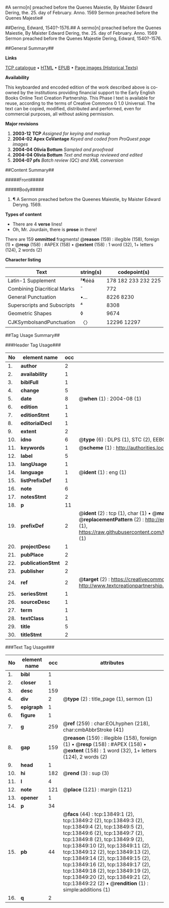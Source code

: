 #A sermo[n] preached before the Quenes Maiestie, By Maister Edward Dering, the. 25. day of February. Anno. 1569 Sermon preached before the Quenes Majestie#

##Dering, Edward, 1540?-1576.##
A sermo[n] preached before the Quenes Maiestie, By Maister Edward Dering, the. 25. day of February. Anno. 1569
Sermon preached before the Quenes Majestie
Dering, Edward, 1540?-1576.

##General Summary##

**Links**

[TCP catalogue](http://www.ota.ox.ac.uk/tcp/)  • 
[HTML](http://tei.it.ox.ac.uk/tcp/Texts-HTML/free/A20/A20276.html)  • 
[EPUB](http://tei.it.ox.ac.uk/tcp/Texts-EPUB/free/A20/A20276.epub) • 
[Page images (Historical Texts)](https://data.historicaltexts.jisc.ac.uk/view?pubId=eebo-99848736e&pageId=eebo-99848736e-13849-1)

**Availability**

This keyboarded and encoded edition of the
	       work described above is co-owned by the institutions
	       providing financial support to the Early English Books
	       Online Text Creation Partnership. This Phase I text is
	       available for reuse, according to the terms of Creative
	       Commons 0 1.0 Universal. The text can be copied,
	       modified, distributed and performed, even for
	       commercial purposes, all without asking permission.

**Major revisions**

1. __2003-12__ __TCP__ *Assigned for keying and markup*
1. __2004-02__ __Apex CoVantage__ *Keyed and coded from ProQuest page images*
1. __2004-04__ __Olivia Bottum__ *Sampled and proofread*
1. __2004-04__ __Olivia Bottum__ *Text and markup reviewed and edited*
1. __2004-07__ __pfs__ *Batch review (QC) and XML conversion*

##Content Summary##

#####Front#####

#####Body#####

1. ¶ A Sermon preached before the Queenes Maiestie, by Maister Edward Deryng. 1569.

**Types of content**

  * There are 4 **verse** lines!
  * Oh, Mr. Jourdain, there is **prose** in there!

There are 159 **ommitted** fragments! 
 @__reason__ (159) : illegible (158), foreign (1)  •  @__resp__ (158) : #APEX (158)  •  @__extent__ (158) : 1 word (32), 1+ letters (124), 2 words (2)

**Character listing**


|Text|string(s)|codepoint(s)|
|---|---|---|
|Latin-1 Supplement|²¶éèá|178 182 233 232 225|
|Combining             Diacritical Marks|̄|772|
|General Punctuation|•…|8226 8230|
|Superscripts             and Subscripts|⁴|8308|
|Geometric Shapes|◊|9674|
|CJKSymbolsandPunctuation|〈〉|12296 12297|

##Tag Usage Summary##

###Header Tag Usage###

|No|element name|occ|attributes|
|---|---|---|---|
|1.|__author__|2||
|2.|__availability__|1||
|3.|__biblFull__|1||
|4.|__change__|5||
|5.|__date__|8| @__when__ (1) : 2004-08 (1)|
|6.|__edition__|1||
|7.|__editionStmt__|1||
|8.|__editorialDecl__|1||
|9.|__extent__|2||
|10.|__idno__|6| @__type__ (6) : DLPS (1), STC (2), EEBO-CITATION (1), PROQUEST (1), VID (1)|
|11.|__keywords__|1| @__scheme__ (1) : http://authorities.loc.gov/ (1)|
|12.|__label__|5||
|13.|__langUsage__|1||
|14.|__language__|1| @__ident__ (1) : eng (1)|
|15.|__listPrefixDef__|1||
|16.|__note__|6||
|17.|__notesStmt__|2||
|18.|__p__|11||
|19.|__prefixDef__|2| @__ident__ (2) : tcp (1), char (1)  •  @__matchPattern__ (2) : ([0-9\-]+):([0-9IVX]+) (1), (.+) (1)  •  @__replacementPattern__ (2) : http://eebo.chadwyck.com/downloadtiff?vid=$1&page=$2 (1), https://raw.githubusercontent.com/textcreationpartnership/Texts/master/tcpchars.xml#$1 (1)|
|20.|__projectDesc__|1||
|21.|__pubPlace__|2||
|22.|__publicationStmt__|2||
|23.|__publisher__|2||
|24.|__ref__|2| @__target__ (2) : https://creativecommons.org/publicdomain/zero/1.0/ (1), http://www.textcreationpartnership.org/docs/. (1)|
|25.|__seriesStmt__|1||
|26.|__sourceDesc__|1||
|27.|__term__|1||
|28.|__textClass__|1||
|29.|__title__|5||
|30.|__titleStmt__|2||


###Text Tag Usage###

|No|element name|occ|attributes|
|---|---|---|---|
|1.|__bibl__|1||
|2.|__closer__|1||
|3.|__desc__|159||
|4.|__div__|2| @__type__ (2) : title_page (1), sermon (1)|
|5.|__epigraph__|1||
|6.|__figure__|1||
|7.|__g__|259| @__ref__ (259) : char:EOLhyphen (218), char:cmbAbbrStroke (41)|
|8.|__gap__|159| @__reason__ (159) : illegible (158), foreign (1)  •  @__resp__ (158) : #APEX (158)  •  @__extent__ (158) : 1 word (32), 1+ letters (124), 2 words (2)|
|9.|__head__|1||
|10.|__hi__|182| @__rend__ (3) : sup (3)|
|11.|__l__|4||
|12.|__note__|121| @__place__ (121) : margin (121)|
|13.|__opener__|1||
|14.|__p__|34||
|15.|__pb__|44| @__facs__ (44) : tcp:13849:1 (2), tcp:13849:2 (2), tcp:13849:3 (2), tcp:13849:4 (2), tcp:13849:5 (2), tcp:13849:6 (2), tcp:13849:7 (2), tcp:13849:8 (2), tcp:13849:9 (2), tcp:13849:10 (2), tcp:13849:11 (2), tcp:13849:12 (2), tcp:13849:13 (2), tcp:13849:14 (2), tcp:13849:15 (2), tcp:13849:16 (2), tcp:13849:17 (2), tcp:13849:18 (2), tcp:13849:19 (2), tcp:13849:20 (2), tcp:13849:21 (2), tcp:13849:22 (2)  •  @__rendition__ (1) : simple:additions (1)|
|16.|__q__|2||
